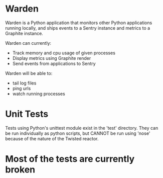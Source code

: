 Warden
======

Warden is a Python application that monitors other Python applications running locally, and ships events to a Sentry instance and metrics to a Graphite instance.

Warden can currently:
- Track memory and cpu usage of given processes
- Display metrics using Graphite render
- Send events from applications to Sentry

Warden will be able to:
- tail log files
- ping urls
- watch running processes

Unit Tests
==========

Tests using Python's unittest module exist in the 'test' directory. They can be run individually as python scripts, but CANNOT be run using 'nose' because of the nature of the Twisted reactor.
# Most of the tests are currently broken